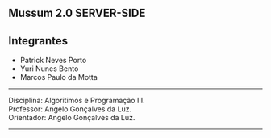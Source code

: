 ## Mussum 2.0 SERVER-SIDE

## Integrantes  
* Patrick Neves Porto 
* Yuri Nunes Bento
* Marcos Paulo da Motta 



***

 Disciplina: Algoritimos e Programação III.  
 Professor: Angelo Gonçalves da Luz.   
 Orientador: Angelo Gonçalves da Luz.    
 
***

